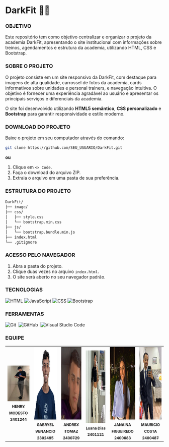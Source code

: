 # DarkFit 🏋️‍♂️

### OBJETIVO

Este repositório tem como objetivo centralizar e organizar o projeto da academia DarkFit, apresentando o site institucional com informações sobre treinos, agendamentos e estrutura da academia, utilizando HTML, CSS e Bootstrap.

### SOBRE O PROJETO

O projeto consiste em um site responsivo da DarkFit, com destaque para imagens de alta qualidade, carrossel de fotos da academia, cards informativos sobre unidades e personal trainers, e navegação intuitiva. O objetivo é fornecer uma experiência agradável ao usuário e apresentar os principais serviços e diferenciais da academia.

O site foi desenvolvido utilizando **HTML5 semântico**, **CSS personalizado** e **Bootstrap** para garantir responsividade e estilo moderno.

### DOWNLOAD DO PROJETO

Baixe o projeto em seu computador através do comando:

```bash
git clone https://github.com/SEU_USUARIO/DarkFit.git
```

**ou**

1. Clique em `<> Code`.
2. Faça o download do arquivo ZIP.
3. Extraia o arquivo em uma pasta de sua preferência.

### ESTRUTURA DO PROJETO

```text
DarkFit/
├── image/                  
├── css/
│   ├── style.css           
│   └── bootstrap.min.css   
├── js/
│   └── bootstrap.bundle.min.js
├── index.html
└── .gitignore
```

### ACESSO PELO NAVEGADOR

1. Abra a pasta do projeto.
2. Clique duas vezes no arquivo `index.html`.
3. O site será aberto no seu navegador padrão.

### TECNOLOGIAS

![HTML](https://img.shields.io/badge/HTML-0D1117?style=for-the-badge&logo=html5&logoColor=red&labelColor=0D1117)
![JavaScript](https://img.shields.io/badge/JavaScript-0D1117?style=for-the-badge&logo=javascript&logoColor=yellow&labelColor=0D1117)
![CSS](https://img.shields.io/badge/CSS-0D1117?style=for-the-badge&logo=css3&logoColor=blue&labelColor=0D1117)
![Bootstrap](https://img.shields.io/badge/Bootstrap-0D1117?style=for-the-badge&logo=bootstrap&logoColor=violet&labelColor=0D1117)



### FERRAMENTAS

![Git](https://img.shields.io/badge/Git-0D1117?style=for-the-badge&logo=Git&logoColor=white&labelColor=0D1117)&nbsp;
![GitHub](https://img.shields.io/badge/-GitHub-0D1117?style=for-the-badge&logo=github&labelColor=0D1117)&nbsp;
![Visual Studio Code](https://img.shields.io/badge/Visual_Studio_Code-0D1117?style=for-the-badge&logo=visual-studio-code&logoColor=007ACC&labelColor=0D1117)


### EQUIPE

<table align="center">
  <tr>
    <td align="center">
      <a href="https://github.com/HenryModesto" title="Github Henry">
        <img src="Pictures/HenryM.jpeg" width="180px;" heigth="200px;" alt="Foto de Henry Oliveira Modesto De Jesus"/><br>
        <sub>
          <b>HENRY MODESTO</b><br>
          <b>2401244</b>
        </sub>
      </a>
    </td>
    <td align="center">
      <a href="https://github.com/GabryelVenancio" title="Github Gabryel Venancio">
        <img src="Pictures/Cleffs.jpeg" style="width:180px; height:230px;" alt="Foto de Gabryel Venancio Cleffs do Nascimento"/><br>
        <sub>
          <b>GABRYEL VENANCIO</b><br>
          <b>2302495</b>
        </sub>
      </a>
    </td>
    <td align="center">
      <a href="https://github.com/AndreyT1224" title="Github Andrey">
        <img src="Pictures/ANDREW.jpeg" style="width:180px; height:230px;"  alt="Foto de Andrey Tomaz Silva Alves "/><br>
        <sub>
          <b>ANDREY TOMAZ</b><br>
          <b>2400729</b>
        </sub>
      </a>
    </td>
    <td align="center">
      <a href="https://github.com/luanadias00" title="Github Luana Dias">
         <img src="Pictures/Luana.jpeg" style="width:180px; height:230px;"  alt="Foto Luana Dias"/>
    <br>
        <sub>
          <b>Luana Dias</b><br>
          <b>2401121</b>
        </sub>
      </a>
    </td>
     <td align="center">
      <a href="https://github.com/JanainaFi" title="Github Janaina">
        <img src="Pictures/Jana.jpeg" style="width:180px; height:230px;"  alt="Foto Janaina da Silva Figueiredo"/><br>
        <sub>
          <b>JANAINA FIGUEIREDO</b><br>
          <b>2400683</b>
        </sub>
      </a>
    </td>
    <td align="center">
      <a href="https://github.com/mauricio003" title="Github Mauricio">
        <img src="Pictures/Mauricio.jpeg" style="width:180px; height:230px;"  alt="Foto Mauricio Costa"/><br>
        <sub>
          <b>MAURICIO COSTA</b><br>
          <b>2400487</b>
        </sub>
      </a>
    </td>
    
  </tr>
</table>
